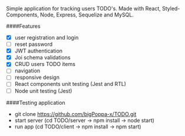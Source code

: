 Simple application for tracking users TODO's. Made with React, Styled-Components, Node, Express, Sequelize and MySQL.

####Features

- [x] user registration and login
- [ ] reset password
- [x] JWT authentication
- [x] Joi schema validations
- [x] CRUD users TODO items
- [ ] navigation
- [ ] responsive design
- [ ] React components unit testing (Jest and RTL)
- [ ] Node unit testing (Jest)

####Testing application

- git clone https://github.com/bigPoppa-x/TODO.git
- start server (cd TODO/server -> npm install -> node start)
- run app (cd TODO/client -> npm install -> npm start)


